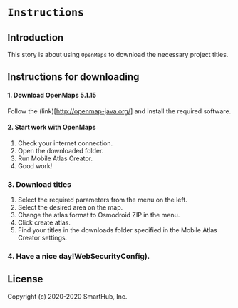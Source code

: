 `Instructions`
===============

## Introduction

This story is about using `OpenMaps` to download the necessary project titles.

## Instructions for downloading

#### 1. Download OpenMaps 5.1.15

Follow the (link)[http://openmap-java.org/] and  install the required software.


#### 2. Start work with OpenMaps
1.  Check your internet connection. 
2.  Open the downloaded folder.
3.  Run Mobile Atlas Creator.
4.  Good work!
### 3. Download titles
1.  Select the required parameters from the menu on the left. 
2.  Select the desired area on the map.
3.  Change the atlas format to Osmodroid ZIP in the menu.
4.  Click create atlas.
5.  Find your titles in the downloads folder specified in the Mobile Atlas Creator settings.
### 4. Have a nice day!WebSecurityConfig).

## License
Copyright (c) 2020-2020 SmartHub, Inc.
